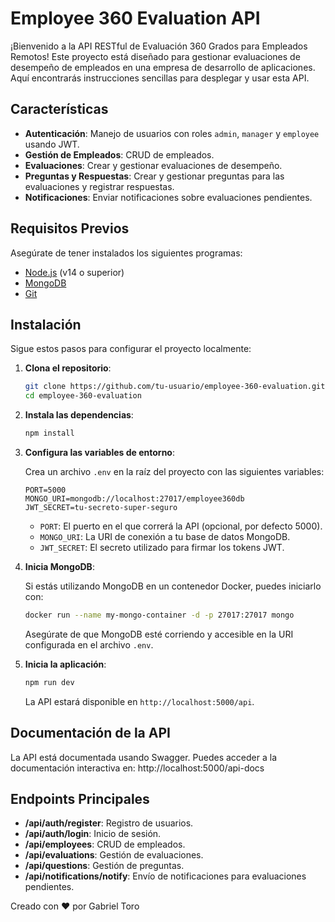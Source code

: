 # Employee 360 Evaluation API

¡Bienvenido a la API RESTful de Evaluación 360 Grados para Empleados Remotos! Este proyecto está diseñado para gestionar evaluaciones de desempeño de empleados en una empresa de desarrollo de aplicaciones. Aquí encontrarás instrucciones sencillas para desplegar y usar esta API.

## Características

- **Autenticación**: Manejo de usuarios con roles `admin`, `manager` y `employee` usando JWT.
- **Gestión de Empleados**: CRUD de empleados.
- **Evaluaciones**: Crear y gestionar evaluaciones de desempeño.
- **Preguntas y Respuestas**: Crear y gestionar preguntas para las evaluaciones y registrar respuestas.
- **Notificaciones**: Enviar notificaciones sobre evaluaciones pendientes.

## Requisitos Previos

Asegúrate de tener instalados los siguientes programas:

- [Node.js](https://nodejs.org/) (v14 o superior)
- [MongoDB](https://www.mongodb.com/)
- [Git](https://git-scm.com/)

## Instalación

Sigue estos pasos para configurar el proyecto localmente:

1. **Clona el repositorio**:

    ```bash
    git clone https://github.com/tu-usuario/employee-360-evaluation.git
    cd employee-360-evaluation
    ```

2. **Instala las dependencias**:

    ```bash
    npm install
    ```

3. **Configura las variables de entorno**:

    Crea un archivo `.env` en la raíz del proyecto con las siguientes variables:

    ```env
    PORT=5000
    MONGO_URI=mongodb://localhost:27017/employee360db
    JWT_SECRET=tu-secreto-super-seguro
    ```

    - `PORT`: El puerto en el que correrá la API (opcional, por defecto 5000).
    - `MONGO_URI`: La URI de conexión a tu base de datos MongoDB.
    - `JWT_SECRET`: El secreto utilizado para firmar los tokens JWT.

4. **Inicia MongoDB**:

    Si estás utilizando MongoDB en un contenedor Docker, puedes iniciarlo con:

    ```bash
    docker run --name my-mongo-container -d -p 27017:27017 mongo
    ```

    Asegúrate de que MongoDB esté corriendo y accesible en la URI configurada en el archivo `.env`.

5. **Inicia la aplicación**:

    ```bash
    npm run dev
    ```

    La API estará disponible en `http://localhost:5000/api`.

## Documentación de la API

La API está documentada usando Swagger. Puedes acceder a la documentación interactiva en:
http://localhost:5000/api-docs

## Endpoints Principales

- **/api/auth/register**: Registro de usuarios.
- **/api/auth/login**: Inicio de sesión.
- **/api/employees**: CRUD de empleados.
- **/api/evaluations**: Gestión de evaluaciones.
- **/api/questions**: Gestión de preguntas.
- **/api/notifications/notify**: Envío de notificaciones para evaluaciones pendientes.


Creado con ❤️ por Gabriel  Toro